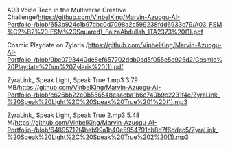 A03 Voice Tech in the Multiverse Creative Challenge/https://github.com/VinbelKing/Marvin-Azuogu-AI-Portfolio-/blob/653b924c1b97dbc0d7098a2c599238fdd6933c79/A03_FSM%C2%B2%20(FSM%20Squared)_FaizaAbdullah_ITA2373%20(1).pdf

Cosmic Playdate on Zylaris /https://github.com/VinbelKing/Marvin-Azuogu-AI-Portfolio-/blob/9bc0793440de8ef657702ddb0ad5f055e5e925d2/Cosmic%20Playdate%20on%20Zylaris%20(1).pdf

ZyraLink_ Speak Light, Speak True 1.mp3 3.79 MB/https://github.com/VinbelKing/Marvin-Azuogu-AI-Portfolio-/blob/c626bb22e0b556548caacba1b6c740b9e2231f4e/ZyraLink_%20Speak%20Light%2C%20Speak%20True%201%20(1).mp3

ZyraLink_ Speak Light, Speak True 2.mp3 5.48 M/https://github.com/VinbelKing/Marvin-Azuogu-AI-Portfolio-/blob/64895712f4beb99a1b40e5954791cb8d7f6ddec5/ZyraLink_%20Speak%20Light%2C%20Speak%20True%202%20(1).mp3
